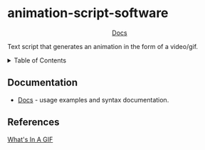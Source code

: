 # animation-script-software
<div align="center">

[Docs]

</div>

Text script that generates an animation in the form of a video/gif.

<details>
<summary>Table of Contents</summary>

- [Documentation](#documentation)
- [References](#references)

</details>

## Documentation

- [Docs] - usage examples and syntax documentation.

## References

[What's In A GIF](https://giflib.sourceforge.net/whatsinagif/bits_and_bytes.html)


[Docs]: https://joyousone.github.io/animation-script-software/
